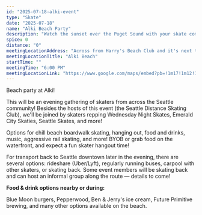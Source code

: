 ```yaml
---
id: "2025-07-18-alki-event"
type: "Skate"
date: "2025-07-18"
name: "Alki Beach Party"
description: "Watch the sunset over the Puget Sound with your skate community!"
spice: 0
distance: "0"
meetingLocationAddress: "Across from Harry's Beach Club and it's next to the Alki Bath house on the northwest end of the beach"
meetingLocationTitle: "Alki Beach"
startTime: ""
meetingTime: "6:00 PM"
meetingLocationLink: "https://www.google.com/maps/embed?pb=!1m17!1m12!1m3!1d2691.37554774012!2d-122.40889100000001!3d47.579936999999994!2m3!1f0!2f0!3f0!3m2!1i1024!2i768!4f13.1!3m2!1m1!2zNDfCsDM0JzQ3LjgiTiAxMjLCsDI0JzMyLjAiVw!5e0!3m2!1sen!2sus!4v1752210169574!5m2!1sen!2sus"
---
```


Beach party at Alki!

This will be an evening gathering of skaters from across the Seattle community! Besides the hosts of this event (the Seattle Distance Skating Club), we'll be joined by skaters repping Wednesday Night Skates, Emerald City Skaties, Seattle Skates, and more!

Options for chill beach boardwalk skating, hanging out, food and drinks, music, aggressive rail skating, and more! BYOB or grab food on the waterfront, and expect a fun skater hangout time!

For transport back to Seattle downtown later in the evening, there are several options: rideshare (Uber/Lyft), regularly running buses, carpool with other skaters, or skating back. Some event members will be skating back and can host an informal group along the route — details to come!

**Food & drink options nearby or during:**

Blue Moon burgers, Pepperwood, Ben & Jerry's ice cream, Future Primitive brewing, and many other options available on the beach.
